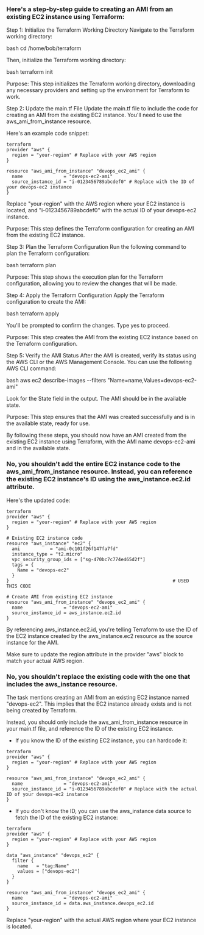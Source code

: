 ### Here's a step-by-step guide to creating an AMI from an existing EC2 instance using Terraform:

Step 1: Initialize the Terraform Working Directory
Navigate to the Terraform working directory:

bash
cd /home/bob/terraform

Then, initialize the Terraform working directory:

bash
terraform init

Purpose: This step initializes the Terraform working directory, downloading any necessary providers and setting up the environment for Terraform to work.

Step 2: Update the main.tf File
Update the main.tf file to include the code for creating an AMI from the existing EC2 instance. You'll need to use the aws_ami_from_instance resource.

Here's an example code snippet:
```
terraform
provider "aws" {
  region = "your-region" # Replace with your AWS region
}

resource "aws_ami_from_instance" "devops_ec2_ami" {
  name               = "devops-ec2-ami"
  source_instance_id = "i-0123456789abcdef0" # Replace with the ID of your devops-ec2 instance
}
```
Replace "your-region" with the AWS region where your EC2 instance is located, and "i-0123456789abcdef0" with the actual ID of your devops-ec2 instance.

Purpose: This step defines the Terraform configuration for creating an AMI from the existing EC2 instance.

Step 3: Plan the Terraform Configuration
Run the following command to plan the Terraform configuration:

bash
terraform plan

Purpose: This step shows the execution plan for the Terraform configuration, allowing you to review the changes that will be made.

Step 4: Apply the Terraform Configuration
Apply the Terraform configuration to create the AMI:

bash
terraform apply

You'll be prompted to confirm the changes. Type yes to proceed.

Purpose: This step creates the AMI from the existing EC2 instance based on the Terraform configuration.

Step 5: Verify the AMI Status
After the AMI is created, verify its status using the AWS CLI or the AWS Management Console. You can use the following AWS CLI command:

bash
aws ec2 describe-images --filters "Name=name,Values=devops-ec2-ami"

Look for the State field in the output. The AMI should be in the available state.

Purpose: This step ensures that the AMI was created successfully and is in the available state, ready for use.

By following these steps, you should now have an AMI created from the existing EC2 instance using Terraform, with the AMI name devops-ec2-ami and in the available state.



### No, you shouldn't add the entire EC2 instance code to the aws_ami_from_instance resource. Instead, you can reference the existing EC2 instance's ID using the aws_instance.ec2.id attribute.

Here's the updated code:
```
terraform
provider "aws" {
  region = "your-region" # Replace with your AWS region
}

# Existing EC2 instance code
resource "aws_instance" "ec2" {
  ami           = "ami-0c101f26f147fa7fd"
  instance_type = "t2.micro"
  vpc_security_group_ids = ["sg-470bc7c774e465d2f"]
  tags = {
    Name = "devops-ec2"
  }
}                                                            # USED THIS CODE

# Create AMI from existing EC2 instance
resource "aws_ami_from_instance" "devops_ec2_ami" {
  name               = "devops-ec2-ami"
  source_instance_id = aws_instance.ec2.id
}
```
By referencing aws_instance.ec2.id, you're telling Terraform to use the ID of the EC2 instance created by the aws_instance.ec2 resource as the source instance for the AMI.

Make sure to update the region attribute in the provider "aws" block to match your actual AWS region.


### No, you shouldn't replace the existing code with the one that includes the aws_instance resource.

The task mentions creating an AMI from an existing EC2 instance named "devops-ec2". This implies that the EC2 instance already exists and is not being created by Terraform.

Instead, you should only include the aws_ami_from_instance resource in your main.tf file, and reference the ID of the existing EC2 instance.

- If you know the ID of the existing EC2 instance, you can hardcode it:
```
terraform
provider "aws" {
  region = "your-region" # Replace with your AWS region
}

resource "aws_ami_from_instance" "devops_ec2_ami" {
  name               = "devops-ec2-ami"
  source_instance_id = "i-0123456789abcdef0" # Replace with the actual ID of your devops-ec2 instance
}
```
- If you don't know the ID, you can use the aws_instance data source to fetch the ID of the existing EC2 instance:

```
terraform
provider "aws" {
  region = "your-region" # Replace with your AWS region
}

data "aws_instance" "devops_ec2" {
  filter {
    name   = "tag:Name"
    values = ["devops-ec2"]
  }
}

resource "aws_ami_from_instance" "devops_ec2_ami" {
  name               = "devops-ec2-ami"
  source_instance_id = data.aws_instance.devops_ec2.id
}
```
Replace "your-region" with the actual AWS region where your EC2 instance is located.
